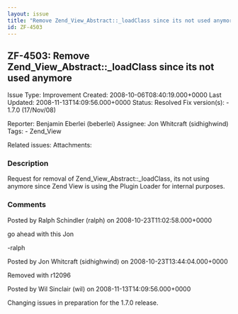 ```yaml
---
layout: issue
title: "Remove Zend_View_Abstract::_loadClass since its not used anymore"
id: ZF-4503
---
```


ZF-4503: Remove Zend\_View\_Abstract::\_loadClass since its not used anymore
----------------------------------------------------------------------------

 Issue Type: Improvement Created: 2008-10-06T08:40:19.000+0000 Last Updated: 2008-11-13T14:09:56.000+0000 Status: Resolved Fix version(s): - 1.7.0 (17/Nov/08)
 
 Reporter:  Benjamin Eberlei (beberlei)  Assignee:  Jon Whitcraft (sidhighwind)  Tags: - Zend\_View
 
 Related issues: 
 Attachments: 
### Description

Request for removal of Zend\_View\_Abstract::\_loadClass, its not using anymore since Zend View is using the Plugin Loader for internal purposes.

 

 

### Comments

Posted by Ralph Schindler (ralph) on 2008-10-23T11:02:58.000+0000

go ahead with this Jon

-ralph

 

 

Posted by Jon Whitcraft (sidhighwind) on 2008-10-23T13:44:04.000+0000

Removed with r12096

 

 

Posted by Wil Sinclair (wil) on 2008-11-13T14:09:56.000+0000

Changing issues in preparation for the 1.7.0 release.

 

 
